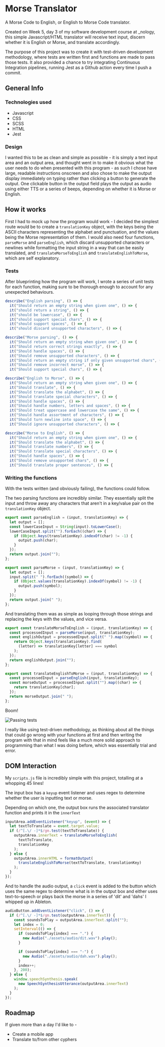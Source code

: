 # Morse Translator
A Morse Code to English, or English to Morse Code translator.

Created on Week 5, day 3 of my software development course at _nology, this simple Javascript/HTML translator will receive text input, discern whether it is English or Morse, and translate accordingly. 

The purpose of this project was to create it with test-driven development methodology, where tests are written first and functions are made to pass those tests. It also provided a chance to try integrating Continuous Integration pipelines, running Jest as a Github action every time I push a commit.

## General Info

### Technologies used
* Javascript
* CSS
* SCSS
* HTML
* Jest
### Design

I wanted this to be as clean and simple as possible - it is simply a text input area and an output area, and thought went in to make it obvious what the user needs to do when presented with this program - as such I chose have large, readable instructions onscreen and also chose to make the output display immediately on typing rather than clicking a button to generate the output. One clickable button in the output field plays the output as audio using either TTS or a series of beeps, depending on whether it is Morse or English.

## How it works

First I had to mock up how the program would work - I decided the simplest route would be to create a `translationKey` object, with the keys being the ASCII characters representing the alphabet and punctuation, and the values being the Morse representation of them. 
I would also need four functions, `parseMorse` and `parseEnglish`, which discard unsupported characters or newlines while formatting the input string in a way that can be easily translated, and  `translateMorseToEnglish` and `translateEnglishToMorse`, which are self explanatory.

### Tests

After blueprinting how the program will work, I wrote a series of unit tests for each function, making sure to be thorough enough to account for any unexpected behaviours.

````javascript
describe("English parsing", () => {
  it("Should return an empty string when given one", () => {
  it("should return a string", () => {
  it("should be lowercase", () => {
  it("should support special chars", () => {
  it("should support spaces", () => {
  it("should discard unsupported characters", () => {

describe("Morse parsing", () => {
  it("Should return an empty string when given one", () => {
  it("Should return correct strings exactly", () => {
  it("Should handle spaces", () => {
  it("Should remove unsupported characters", () => {
  it("Should return an empty string if only given unsupported chars", () => {
  it("Should remove incorrect morse", () => {
  it("Should support special chars", () => {

describe("English to Morse", () => {
  it("Should return an empty string when given one", () => {
  it("Should translate", () => {
  it("Should translate the alphabet", () => {
  it("Should translate special characters", () => {
  it("Should handle spaces", () => {
  it("Should handle numbers, letters and spaces", () => {
  it("Should treat uppercase and lowercase the same", () => {
  it("Should handle assortment of characters", () => {
  it("Should turn newline into space", () => {
  it("Should ignore unsupported characters", () => {

describe("Morse to English", () => {
  it("Should return an empty string when given one", () => {
  it("Should translate the alphabet", () => {
  it("Should translate numbers", () => {
  it("Should translate special characters", () => {
  it("Should handle spaces", () => {
  it("Should remove unsupported chars", () => {
  it("Should translate proper sentences", () => {
````
### Writing the functions

With the tests written (and obviously failing), the functions could follow.

The two parsing functions are incredibly similar. They essentially split the input and throw away any characters that aren't in a key/value pair on the `translationKey` object.

````javascript
export const parseEnglish = (input, translationKey) => {
  let output = [];
  const lowerCaseInput = String(input).toLowerCase();
  lowerCaseInput.split("").forEach((char) => {
    if (Object.keys(translationKey).indexOf(char) != -1) {
      output.push(char);
    }
  });
  return output.join("");
};

export const parseMorse = (input, translationKey) => {
  let output = [];
  input.split(" ").forEach((symbol) => {
    if (Object.values(translationKey).indexOf(symbol) != -1) {
      output.push(symbol);
    }
  });
  return output.join(" ");
};
````

And translating them was as simple as looping through those strings and replacing the keys with the values, and vice versa.

````javascript
export const translateMorseToEnglish = (input, translationKey) => {
  const processedInput = parseMorse(input, translationKey);
  const englishOutput = processedInput.split(" ").map((symbol) => {
    return Object.keys(translationKey).find(
      (letter) => translationKey[letter] === symbol
    );
  });
  return englishOutput.join("");
};

export const translateEnglishToMorse = (input, translationKey) => {
  const processedInput = parseEnglish(input, translationKey);
  const morseOutput = processedInput.split("").map((char) => {
    return translationKey[char];
  });
  return morseOutput.join(" ");
};
````
Boom!

![Passing tests](./assets/img/readme_tests.png)

I really like using test-driven methodology, as thinking about all the things that could go wrong with your functions at first and then writing the program with that in mind feels like a much more solid approach to programming than what I was doing before, which was essentially trial and error.

## DOM Interaction

My `scripts.js` file is incredibly simple with this project, totalling at a whopping 45 lines!

The input box has a `keyup` event listener and uses regex to determine whether the user is inputting text or morse.

Depending on which one, the output box runs the associated translator function and prints it in the `innerText`

````javascript
inputArea.addEventListener("keyup", (event) => {
  let textToTranslate = event.target.value;
  if (/^[.\/ -]*$/gm.test(textToTranslate)) {
    outputArea.innerText = translateMorseToEnglish(
      textToTranslate,
      translationKey
    );
  } else {
    outputArea.innerHTML = formatOutput(
      translateEnglishToMorse(textToTranslate, translationKey)
    );
  }
});
````

And to handle the audio output, a `click` event is added to the button which uses the same regex to determine what is in the output box and either uses text-to-speech or plays back the morse in a series of 'dit' and 'dahs' I whipped up in Ableton.

````javascript
audioButton.addEventListener("click", () => {
  if (/^[.\/ -]*$/gm.test(outputArea.innerText)) {
    const soundsToPlay = outputArea.innerText.split("");
    let index = 0;
    setInterval(() => {
      if (soundsToPlay[index] === ".") {
        new Audio("./assets/audio/dit.wav").play();
      }

      if (soundsToPlay[index] === "-") {
        new Audio("./assets/audio/dah.wav").play();
      }
      index++;
    }, 200);
  } else {
    window.speechSynthesis.speak(
      new SpeechSynthesisUtterance(outputArea.innerText)
    );
  }
});
````

## Roadmap

If given more than a day I'd like to -

* Create a mobile app
* Translate to/from other cyphers